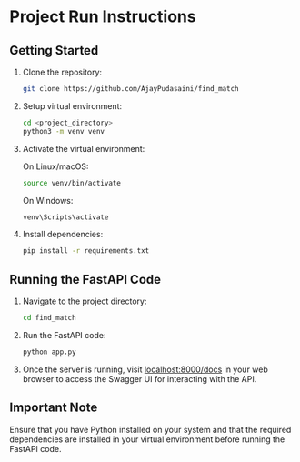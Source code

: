 # Project Run Instructions

## Getting Started

1. Clone the repository:

    ```bash
    git clone https://github.com/AjayPudasaini/find_match
    ```

2. Setup virtual environment:

    ```bash
    cd <project_directory>
    python3 -m venv venv
    ```

3. Activate the virtual environment:

    On Linux/macOS:
    ```bash
    source venv/bin/activate
    ```

    On Windows:
    ```bash
    venv\Scripts\activate
    ```

4. Install dependencies:

    ```bash
    pip install -r requirements.txt
    ```

## Running the FastAPI Code

1. Navigate to the project directory:

    ```bash
    cd find_match
    ```

2. Run the FastAPI code:

    ```bash
    python app.py
    ```

3. Once the server is running, visit [localhost:8000/docs](http://localhost:8000/docs) in your web browser to access the Swagger UI for interacting with the API.

## Important Note

Ensure that you have Python installed on your system and that the required dependencies are installed in your virtual environment before running the FastAPI code.

